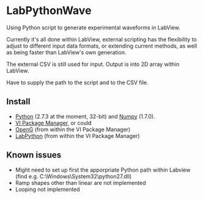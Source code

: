 # LabPythonWave

Using Python script to generate experimental waveforms in LabView.

Currently it's all done within LabView, external scripting has the flexibility to adjust to different input data formats, or extending current methods, as well as being faster than LabView's own generation.

The external CSV is still used for input. Output is into 2D array within LabView.

Have to supply the path to the script and to the CSV file.


## Install

* [Python][python] (2.7.3 at the moment, 32-bit) and [Numpy][numpy] (1.7.0).
* [VI Package Manager][vipm], or could 
* [OpenG][openg] (from within the VI Package Manager)
* [LabPython][labpython] (from within the VI Package Manager)

## Known issues

* Might need to set up first the apporpriate Python path within Labview (find e.g. C:\Windows\System32\python27.dll)
* Ramp shapes other than linear are not implemented
* Looping not implemented

[python]: http://www.python.org/getit/ "Python Download Page"
[numpy]: http://sourceforge.net/projects/numpy/files/NumPy/ "Numpy download files"
[vipm]: http://jki.net/vipm "VI Package Manager homepage"
[openg]: http://sine.ni.com/nips/cds/view/p/lang/en/nid/209027 "OpenG on National Instruments homepage"
[labpython]: http://labpython.sourceforge.net/ "LabPython homepage"
